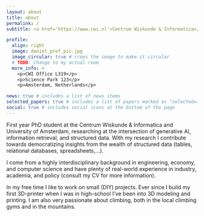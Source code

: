 ```yaml
---
layout: about
title: about
permalink: /
subtitle: <a href='https://www.cwi.nl'>Centrum Wiskunde & Informatica</a>. <a href='https://www.uva.nl'>University of Amsterdam</a>. Bridging structure data and generative AI.

profile:
  align: right
  image: daniel_prof_pic.jpg
  image_circular: true # crops the image to make it circular
  # TODO: Change to my actual room
  more_info: >
    <p>CWI Office L319</p>
    <p>Science Park 123</p>
    <p>Amsterdam, Netherlands</p>

news: true # includes a list of news items
selected_papers: true # includes a list of papers marked as "selected={true}"
social: true # includes social icons at the bottom of the page
---
```


First year PhD student at the Centrum Wiskunde & Informatica and University of Amsterdam, researching at the intersection of generative AI, information retrieval, and structured data. With my research I contribute towards democratizing insights from the wealth of structured data (tables, relational databases, spreadsheets,...).

I come from a highly interdisciplinary background in engineering, economy, and computer science and have plenty of real-world experience in industry, academia, and policy (consult my CV for more information).

In my free time I like to work on small (DIY) projects. Ever since I build my first 3D-printer when I was in high-school I've been into 3D modeling and printing. I am also very passionate about climbing, both in the local climbing gyms and in the mountains.
